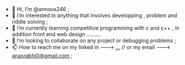 - 👋 Hi, I’m @annous246 ;
- 👀 I’m interested in anything that involves developping , problem and riddle solving ;
- 🌱 I’m currently learning competitive programming with c and c++ , in addition front end web design ..........
- 💞️ I’m looking to collaborate on any project or debugging problems ;
- 📫 How to reach me on my linked in ---> [...](https://www.linkedin.com/in/anas-rabhi-348123244/) // or my email ---> anasrabhi0@gmail.com ;

<!---
annous246/annous246 is a ✨ special ✨ repository because its `README.md` (this file) appears on your GitHub profile.
You can click the Preview link to take a look at your changes.
--->
